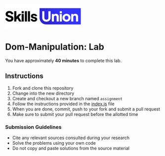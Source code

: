 [<img src="assets/images/su-logo.png" alt="Skills Union Logo" height="80px" />](https://www.skillsunion.com/)

# Dom-Manipulation: Lab

You have approximately **40 minutes** to complete this lab.

## Instructions

1. Fork and clone this repository
1. Change into the new directory
1. Create and checkout a new branch named `assignment`
1. Follow the instructions provided in the [index.js](src/index.js) file
1. When you are done, commit, push to your fork and submit a pull request
1. Make sure to submit your pull request before the allotted time

### Submission Guidelines

- Cite any relevant sources consulted during your research
- Solve the problems using your own code
- Do not copy and paste solutions from the source material
